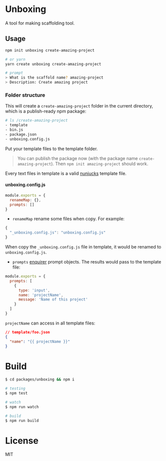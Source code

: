 # Unboxing

A tool for making scaffolding tool.

## Usage

```bash
npm init unboxing create-amazing-project

# or yarn
yarn create unboxing create-amazing-project

# prompt
> What is the scaffold name? amazing-project
> Description: Create amazing project
```

### Folder structure

This will create a `create-amazing-project` folder in the current directory, which is a publish-ready npm package:

```bash
# ls /create-amazing-project
- template
- bin.js
- package.json
- unboxing.config.js
```

Put your template files to the template folder. 

> You can publish the package now (with the package name `create-amazing-project`). Then `npm init amazing-project` should work.

Every text files in template is a valid [nunjucks](https://mozilla.github.io/nunjucks/templating.html) template file.

#### unboxing.config.js

```js
module.exports = {
  renameMap: {},
  prompts: []
}
```

- `renameMap` rename some files when copy. For example:

```js
{
  "_unboxing.config.js": "unboxing.config.js"
}
```

When copy the `_unboxing.config.js` file in template, it would be renamed to `unboxing.config.js`.

- `prompts` [enquirer](https://github.com/enquirer/enquirer) prompt objects. The results would pass to the template file:

```js
module.exports = {
  prompts: [
    {
      type: 'input',
      name: 'projectName',
      message: 'Name of this project'
    }
  ]
}
```

`projectName` can access in all template files:

```json
// template/foo.json
{
  "name": "{{ projectName }}"
}
```

# Build

```bash
$ cd packages/unboxing && npm i

# testing
$ npm test

# watch
$ npm run watch

# build
$ npm run build
```

# License

MIT